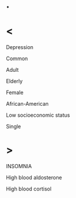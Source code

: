 # .

# <

Depression

Common

Adult

Elderly

Female

African-American

Low socioeconomic status

Single

# >

INSOMNIA

High blood aldosterone

High blood cortisol
